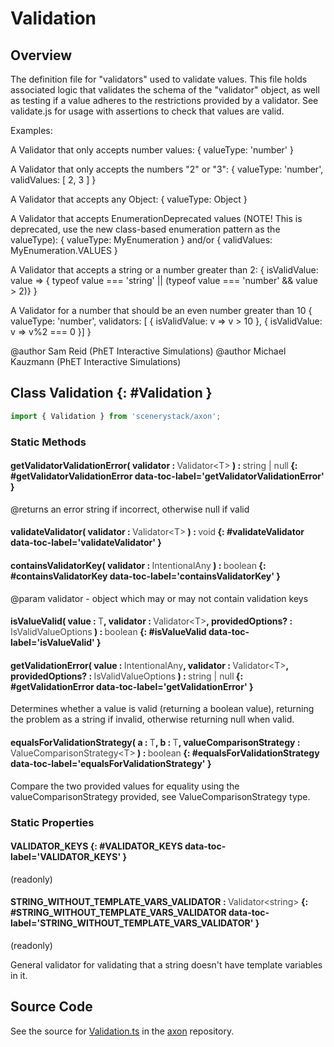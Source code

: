 # Validation

## Overview

The definition file for "validators" used to validate values. This file holds associated logic that validates the
schema of the "validator" object, as well as testing if a value adheres to the restrictions provided by a validator.
See validate.js for usage with assertions to check that values are valid.

Examples:

A Validator that only accepts number values:
{ valueType: 'number' }

A Validator that only accepts the numbers "2" or "3":
{ valueType: 'number', validValues: [ 2, 3 ] }

A Validator that accepts any Object:
{ valueType: Object }

A Validator that accepts EnumerationDeprecated values (NOTE! This is deprecated, use the new class-based enumeration pattern as the valueType):
{ valueType: MyEnumeration }
and/or
{ validValues: MyEnumeration.VALUES }

A Validator that accepts a string or a number greater than 2:
{ isValidValue: value =&gt; { typeof value === 'string' || (typeof value === 'number' &amp;&amp; value &gt; 2)} }

A Validator for a number that should be an even number greater than 10
{ valueType: 'number', validators: [ { isValidValue: v =&gt; v &gt; 10 }, { isValidValue: v =&gt; v%2 === 0 }] }

@author Sam Reid (PhET Interactive Simulations)
@author Michael Kauzmann (PhET Interactive Simulations)

## Class Validation {: #Validation }


```js
import { Validation } from 'scenerystack/axon';
```
### Static Methods

#### getValidatorValidationError( validator : <span style="font-weight: 400; opacity: 80%;">Validator&lt;T&gt;</span> ) : <span style="font-weight: 400; opacity: 80%;">string | null</span> {: #getValidatorValidationError data-toc-label='getValidatorValidationError' }

@returns an error string if incorrect, otherwise null if valid

#### validateValidator( validator : <span style="font-weight: 400; opacity: 80%;">Validator&lt;T&gt;</span> ) : <span style="font-weight: 400; opacity: 80%;">void</span> {: #validateValidator data-toc-label='validateValidator' }

#### containsValidatorKey( validator : <span style="font-weight: 400; opacity: 80%;">IntentionalAny</span> ) : <span style="font-weight: 400; opacity: 80%;">boolean</span> {: #containsValidatorKey data-toc-label='containsValidatorKey' }

@param validator - object which may or may not contain validation keys

#### isValueValid( value : <span style="font-weight: 400; opacity: 80%;">T</span>, validator : <span style="font-weight: 400; opacity: 80%;">Validator&lt;T&gt;</span>, providedOptions? : <span style="font-weight: 400; opacity: 80%;">IsValidValueOptions</span> ) : <span style="font-weight: 400; opacity: 80%;">boolean</span> {: #isValueValid data-toc-label='isValueValid' }

#### getValidationError( value : <span style="font-weight: 400; opacity: 80%;">IntentionalAny</span>, validator : <span style="font-weight: 400; opacity: 80%;">Validator&lt;T&gt;</span>, providedOptions? : <span style="font-weight: 400; opacity: 80%;">IsValidValueOptions</span> ) : <span style="font-weight: 400; opacity: 80%;">string | null</span> {: #getValidationError data-toc-label='getValidationError' }

Determines whether a value is valid (returning a boolean value), returning the problem as a string if invalid,
otherwise returning null when valid.

#### equalsForValidationStrategy( a : <span style="font-weight: 400; opacity: 80%;">T</span>, b : <span style="font-weight: 400; opacity: 80%;">T</span>, valueComparisonStrategy : <span style="font-weight: 400; opacity: 80%;">ValueComparisonStrategy&lt;T&gt;</span> ) : <span style="font-weight: 400; opacity: 80%;">boolean</span> {: #equalsForValidationStrategy data-toc-label='equalsForValidationStrategy' }

Compare the two provided values for equality using the valueComparisonStrategy provided, see
ValueComparisonStrategy type.

### Static Properties

#### VALIDATOR_KEYS {: #VALIDATOR_KEYS data-toc-label='VALIDATOR_KEYS' }

(readonly)

#### STRING_WITHOUT_TEMPLATE_VARS_VALIDATOR : <span style="font-weight: 400; opacity: 80%;">Validator&lt;string&gt;</span> {: #STRING_WITHOUT_TEMPLATE_VARS_VALIDATOR data-toc-label='STRING_WITHOUT_TEMPLATE_VARS_VALIDATOR' }

(readonly)

General validator for validating that a string doesn't have template variables in it.



## Source Code

See the source for [Validation.ts](https://github.com/phetsims/axon/blob/main/js/Validation.ts) in the [axon](https://github.com/phetsims/axon) repository.
